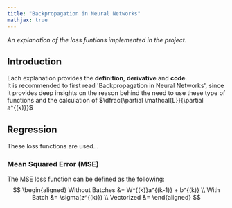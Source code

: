 ```yaml
---
title: "Backpropagation in Neural Networks"
mathjax: true
---
```

<!-- Load Mermaid.js -->
<script src="https://cdn.jsdelivr.net/npm/mermaid/dist/mermaid.min.js"></script>
<script>mermaid.initialize({ startOnLoad: true });</script>

<script src="https://polyfill.io/v3/polyfill.min.js?features=es6"></script>
<script id="MathJax-script" async src="https://cdn.jsdelivr.net/npm/mathjax@3/es5/tex-mml-chtml.js"></script>
<script>
  MathJax = {
    tex: {
      inlineMath: [['$', '$'], ['\\(', '\\)']]
    }
  };
</script>
<script src="https://cdn.jsdelivr.net/npm/mathjax@3/es5/tex-chtml.js" async></script>

*An explanation of the loss funtions implemented in the project.*<br>

## Introduction
Each explanation provides the **definition**, **derivative** and **code**.<br>
It is recommended to first read 'Backpropagation in Neural Networks', since it provides deep insights
on the reason behind the need to use these type of functions and the calculation of $\dfrac{\partial \mathcal{L}}{\partial a^{(k)}}$

## **Regression**
These loss functions are used...

### **Mean Squared Error (MSE)**
The MSE loss function can be defined as the following:
$$
\begin{aligned}
Without Batches &= W^{(k)}a^{(k-1)} + b^{(k)} \\
With Batch &= \sigma(z^{(k)}) \\
Vectorized &= 
\end{aligned}
$$

